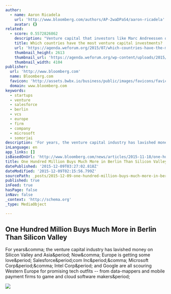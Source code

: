 ```yaml
---
author:
  - name: Aaron Ricadela
    url: 'http://www.bloomberg.com/authors/AP-2waDPaS4/aaron-ricadela'
    avatar: {}
related:
  - score: 0.5572826862
    description: "Venture capital that investors like Marc Andreessen or Peter Thiel put into high-potential start-ups such as Twitter, Facebook or Alibaba is on the rise - and, like the sun, it's rising in the east. The United States, most particularly the Bay Area, continues to be the largest recipient of investments, according to a study by Ernst & Young."
    title: Which countries have the most venture capital investments?
    url: 'https://agenda.weforum.org/2015/07/which-countries-have-the-most-venture-capital-investments/'
    thumbnail_height: 2613
    thumbnail_url: 'https://agenda.weforum.org/wp-content/uploads/2015/07/RTR2AWYK.jpg'
    thumbnail_width: 4104
publisher:
  url: 'http://www.bloomberg.com'
  name: Bloomberg.com
  favicon: 'http://assets.bwbx.io/business/public/images/favicons/favicon-32x32.d2b81a93.png'
  domain: www.bloomberg.com
keywords:
  - startups
  - venture
  - salesforce
  - berlin
  - vcs
  - europe
  - firm
  - company
  - microsoft
  - somorjai
description: 'For years, the venture capital industry has lavished money on Silicon Valley and Asia. Now, Europe is getting some love. Salesforce.com Inc., Microsoft Corp., Intel Corp. and Google are all scouring Western Europe for promising tech outfits -- from data-mappers and mobile payment firms to game and cloud software makers.'
inLanguage: en
app_links: []
isBasedOnUrl: 'http://www.bloomberg.com/news/articles/2015-11-18/one-hundred-million-buys-much-more-in-berlin-than-silicon-valley'
title: One Hundred Million Buys Much More in Berlin Than Silicon Valley
datePublished: '2015-12-09T03:27:02.818Z'
dateModified: '2015-12-09T02:15:56.799Z'
sourcePath: _posts/2015-12-09-one-hundred-million-buys-much-more-in-berlin-than-silicon-va.md
published: true
inFeed: true
hasPage: false
inNav: false
_context: 'http://schema.org'
_type: MediaObject

---
```

<article style=""><h1>One Hundred Million Buys Much More in Berlin Than Silicon Valley</h1><p>For years&amp;comma; the venture capital industry has lavished money on Silicon Valley and Asia&amp;period; Now&amp;comma; Europe is getting some love&amp;period; Salesforce&amp;period;com Inc&amp;period;&amp;comma; Microsoft Corp&amp;period;&amp;comma; Intel Corp&amp;period; and Google are all scouring Western Europe for promising tech outfits -- from data-mappers and mobile payment firms to game and cloud software makers&amp;period;</p><img src="http://assets.bwbx.io/images/iXUJtJg9ehkg/v1/-1x-1.jpg" /></article>